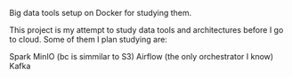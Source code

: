 Big data tools setup on Docker for studying them.

This project is my attempt to study data tools and architectures before I go to cloud. Some of them I plan studying are:

Spark
MinIO (bc is simmilar to S3)
Airflow (the only orchestrator I know)
Kafka
